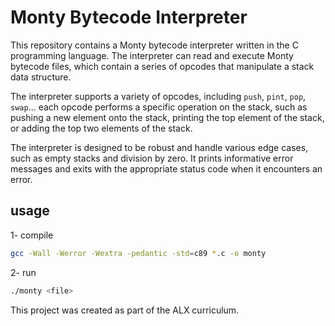 # Monty Bytecode Interpreter

This repository contains a Monty bytecode interpreter written in the C programming language. The interpreter can read and execute Monty bytecode files, which contain a series of opcodes that manipulate a stack data structure.

The interpreter supports a variety of opcodes, including `push`, `pint`, `pop`, `swap`... each opcode performs a specific operation on the stack, such as pushing a new element onto the stack, printing the top element of the stack, or adding the top two elements of the stack.

The interpreter is designed to be robust and handle various edge cases, such as empty stacks and division by zero. It prints informative error messages and exits with the appropriate status code when it encounters an error.

## usage
1- compile
```bash
gcc -Wall -Werror -Wextra -pedantic -std=c89 *.c -o monty
```
2- run
```bash
./monty <file>
```

This project was created as part of the ALX curriculum.
